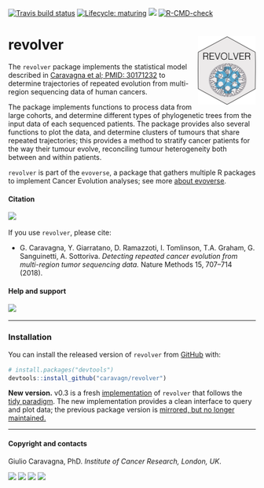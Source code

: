 
<!-- badges: start -->

[![Travis build
status](https://travis-ci.org/caravagn/revolver.svg?branch=master)](https://travis-ci.org/caravagn/revolver)
[![Lifecycle:
maturing](https://img.shields.io/badge/lifecycle-maturing-blue.svg)](https://www.tidyverse.org/lifecycle/#maturing)
[![](https://img.shields.io/badge/Part%20of-evoverse-blue.svg)](https://caravagn.github.io/evoverse)
[![R-CMD-check](https://github.com/caravagn/revolver/workflows/R-CMD-check/badge.svg)](https://github.com/caravagn/revolver/actions)
<!-- badges: end -->

# revolver <a href='caravagn.github.io/revolver'><img src='man/figures/logo.png' align="right" height="139" /></a>

The `revolver` package implements the statistical model described in
[Caravagna et al; PMID:
30171232](https://www.ncbi.nlm.nih.gov/pubmed/30171232) to determine
trajectories of repeated evolution from multi-region sequencing data of
human cancers.

The package implements functions to process data from large cohorts, and
determine different types of phylogenetic trees from the input data of
each sequenced patients. The package provides also several functions to
plot the data, and determine clusters of tumours that share repeated
trajectories; this provides a method to stratify cancer patients for the
way their tumour evolve, reconciling tumour heterogeneity both between
and within patients.

`revolver` is part of the `evoverse`, a package that gathers multiple R
packages to implement Cancer Evolution analyses; see more [about
evoverse](https://caravagn.github.io/evoverse).

#### Citation

[![](https://img.shields.io/badge/doi-10.1038/s41592--018--0108--x-red.svg)](https://doi.org/10.1038/s41592-018-0108-x)

If you use `revolver`, please cite:

-   G. Caravagna, Y. Giarratano, D. Ramazzoti, I. Tomlinson, T.A.
    Graham, G. Sanguinetti, A. Sottoriva. *Detecting repeated cancer
    evolution from multi-region tumor sequencing data.* Nature Methods
    15, 707–714 (2018).

#### Help and support

[![](https://img.shields.io/badge/GitHub%20Pages-https://caravagn.github.io/revolver/-yellow.svg)](https://caravagn.github.io/revolver)

------------------------------------------------------------------------

### Installation

You can install the released version of `revolver` from
[GitHub](https://github.com/) with:

``` r
# install.packages("devtools")
devtools::install_github("caravagn/revolver")
```

**New version.** v0.3 is a fresh
[implementation](https://caravagn.github.io/revolver/reference/index.html)
of `revolver` that follows the [tidy
paradigm](https://www.tidyverse.org/). The new implementation provides a
clean interface to query and plot data; the previous package version is
[mirrored, but no longer
maintained.](https://github.com/caravagn/revolver/tree/pre_tibbles)

------------------------------------------------------------------------

#### Copyright and contacts

Giulio Caravagna, PhD. *Institute of Cancer Research, London, UK*.

[![](https://img.shields.io/badge/Email-gcaravagn@gmail.com-seagreen.svg)](mailto:gcaravagn@gmail.com)
[![](https://img.shields.io/badge/Github-caravagn-seagreen.svg)](https://github.com/caravagn)
[![](https://img.shields.io/badge/Twitter-@gcaravagna-steelblue.svg)](https://twitter.com/gcaravagna)
[![](https://img.shields.io/badge/Personal%20webpage-https://bit.ly/2kc9E6Y-red.svg)](https://sites.google.com/site/giuliocaravagna/)
